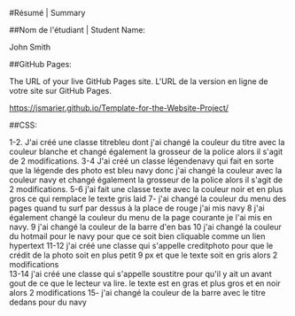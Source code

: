 #Résumé | Summary

##Nom de l'étudiant | Student Name:

John Smith

##GitHub Pages:

The URL of your live GitHub Pages site. L'URL de la version en ligne de votre site sur GitHub Pages.

https://jsmarier.github.io/Template-for-the-Website-Project/

##CSS:

1-2. J'ai créé une classe titrebleu dont j'ai changé la couleur du titre avec la couleur blanche et changé également la grosseur de la police alors il s'agit de 2 modifications.
3-4 J'ai créé un classe légendenavy qui fait en sorte que la légende des photo est bleu navy donc j'ai changé la couleur avec la couleur navy et changé également la grosseur de la police alors il s'agit de 2 modifications.
5-6 j'ai fait une classe texte avec la couleur noir et en plus gros ce qui remplace le texte gris laid
7- j'ai changé la couleur du menu des pages quand tu surf par dessus à la place de rouge j'ai mis navy
8 j'ai également changé la couleur du menu de la page courante je l'ai mis en navy.
9 j'ai changé la couleur de la barre d'en bas 
10 j'ai changé la couleur du hotmail pour le navy pour que ce soit bien cliquable comme un lien hypertext
11-12 j'ai créé une classe qui s'appelle creditphoto pour que le crédit de la photo soit en plus petit 9 px et que le texte soit en gris alors 2 modifications  
13-14 j'ai créé une classe qui s'appelle soustitre pour qu'il y ait un avant gout de ce que le lecteur va lire. le texte est en gras et plus gros et en noir alors 2 modifications 
15- j'ai changé la couleur de la barre avec le titre dedans pour du navy 
